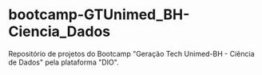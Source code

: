 # bootcamp-GTUnimed_BH-Ciencia_Dados
Repositório de projetos do Bootcamp "Geração Tech Unimed-BH - Ciência de Dados" pela plataforma "DIO".

